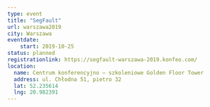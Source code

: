 ```yaml
---
type: event
title: "SegFault"
url: warszawa2019
city: Warszawa
eventdate:
    start: 2019-10-25
status: planned
registrationlink: https://segfault-warszawa-2019.konfeo.com/
location:
  name: Centrum konferencyjno – szkoleniowe Golden Floor Tower
  address: ul. Chłodna 51, pietro 32
  lat: 52.235614
  lng: 20.982391
---
```

